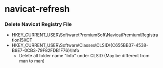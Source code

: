 # navicat-refresh

### Delete Navicat Registry File
- HKEY_CURRENT_USER\Software\PremiumSoft\NavicatPremium\Registration15XCT
- HKEY_CURRENT_USER\Software\Classes\CLSID\\{C655BB37-4538-B9E7-0CB3-79F82FDB1F76}\Info
    - Delete all folder name "Info" under CLSID (May be different from man to man)
